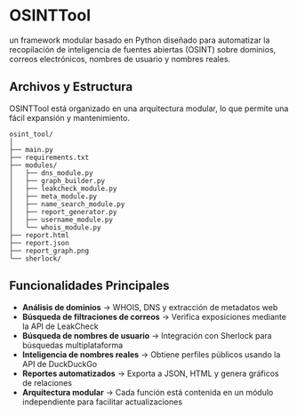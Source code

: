 # OSINTTool

un framework modular basado en Python diseñado para automatizar la recopilación de inteligencia de fuentes abiertas (OSINT) sobre dominios, correos electrónicos, nombres de usuario y nombres reales.

## Archivos y Estructura

OSINTTool está organizado en una arquitectura modular, lo que permite una fácil expansión y mantenimiento.
```
osint_tool/
│
├── main.py                    
├── requirements.txt           
├── modules/                   
│   ├── dns_module.py
│   ├── graph_builder.py
│   ├── leakcheck_module.py
│   ├── meta_module.py
│   ├── name_search_module.py
│   ├── report_generator.py
│   ├── username_module.py
│   └── whois_module.py
├── report.html             
├── report.json               
├── report_graph.png        
└── sherlock/                 
```

## Funcionalidades Principales

-  **Análisis de dominios** → WHOIS, DNS y extracción de metadatos web
-  **Búsqueda de filtraciones de correos** → Verifica exposiciones mediante la API de LeakCheck
-  **Búsqueda de nombres de usuario** → Integración con Sherlock para búsquedas multiplataforma
- **Inteligencia de nombres reales** → Obtiene perfiles públicos usando la API de DuckDuckGo
-  **Reportes automatizados** → Exporta a JSON, HTML y genera gráficos de relaciones
-  **Arquitectura modular** → Cada función está contenida en un módulo independiente para facilitar actualizaciones
